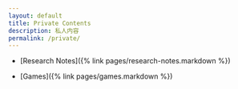 ```yaml
---
layout: default
title: Private Contents
description: 私人内容
permalink: /private/
---
```


- [Research Notes]({% link pages/research-notes.markdown %})

- [Games]({% link pages/games.markdown %})
